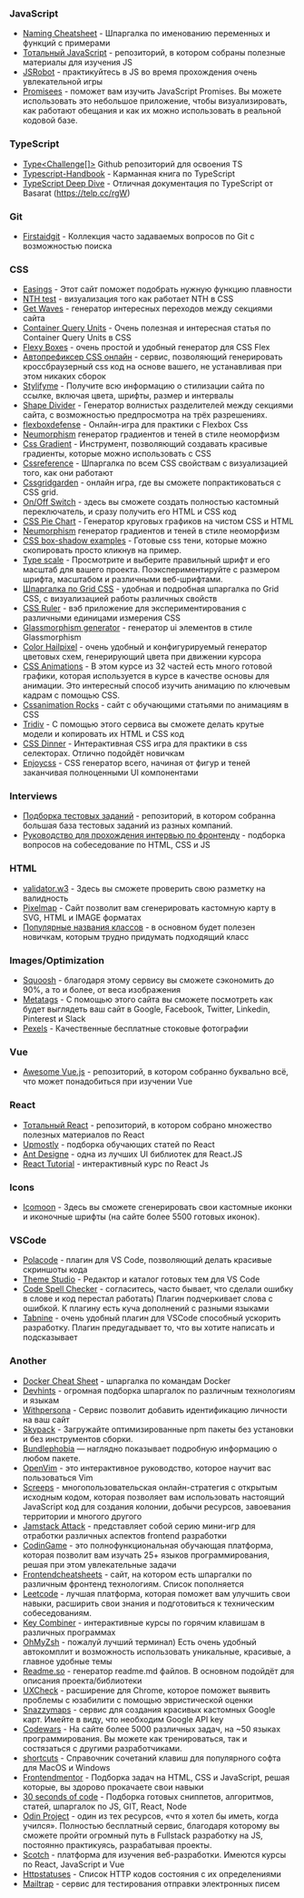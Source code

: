 ### JavaScript
- [Naming Cheatsheet](https://github.com/kettanaito/naming-cheatsheet) - Шпаргалка по именованию переменных и функций с примерами
- [Тотальный JavaScript](https://telp.cc/qUH) - репозиторий, в котором собраны полезные материалы для изучения JS
- [JSRobot](https://telp.cc/sEQ) - практикуйтесь в JS во время прохождения очень увлекательной игры
- [Promisees](https://telp.cc/rPE) - поможет вам изучить JavaScript Promises. Вы можете использовать это небольшое приложение, чтобы визуализировать, как работают обещания и как их можно использовать в реальной кодовой базе.

### TypeScript
- [Type<Challenge[]>](https://github.com/type-challenges/type-challenges) Github репозиторий для освоения TS
- [Typescript-Handbook](https://telp.cc/p-U) - Карманная книга по TypeScript
- [TypeScript Deep Dive](https://telp.cc/rgV) - Отличная документация по TypeScript от Basarat (https://telp.cc/rgW)

### Git
- [Firstaidgit](https://telp.cc/pYR) - Коллекция часто задаваемых вопросов по Git с возможностью поиска

### CSS
- [Easings](https://easings.net/ru) - Этот сайт поможет подобрать нужную функцию плавности
- [NTH test](https://telp.cc/qsj) - визуализация того как работает NTH в CSS
- [Get Waves](https://telp.cc/tqQ) - генератор интересных переходов между секциями сайта
- [Container Query Units](https://telp.cc/sQ9) - Очень полезная и интересная статья по Container Query Units в CSS
- [Flexy Boxes](https://telp.cc/rMf) - очень простой и удобный генератор для CSS Flex
- [Автопрефиксер CSS онлайн](https://autoprefixer.github.io/ru/) - сервис, позволяющий генерировать кроссбраузерный css код на основе вашего, не устанавливая при этом никаких сборок
- [Stylifyme](https://telp.cc/pru) - Получите всю информацию о стилизации сайта по ссылке, включая цвета, шрифты, размер и интервалы
- [Shape Divider](https://www.shapedivider.app/) - Генератор волнистых разделителей между секциями сайта, с возможностью предпросмотра на трёх разрешениях.
- [flexboxdefense](http://www.flexboxdefense.com/) - Онлайн-игра для практики с Flexbox Css
- [Neumorphism](https://telp.cc/pIp) генератор градиентов и теней в стиле неоморфизм
- [Css Gradient](https://telp.cc/pwk) - Инструмент, позволяющий создавать красивые градиенты, которые можно использовать с CSS
- [Cssreference](https://telp.cc/pQT) - Шпаргалка по всем CSS свойствам с визуализацией того, как они работают
- [Cssgridgarden](https://cssgridgarden.com/#ru) - онлайн игра, где вы сможете попрактиковаться с CSS grid.
- [On/Off Switch](https://proto.io/freebies/onoff/) - здесь вы сможете создать полностью кастомный переключатель, и сразу получить его HTML и CSS код
- [CSS Pie Chart](https://telp.cc/pzH) - Генератор круговых графиков на чистом CSS и HTML
- [Neumorphism](https://telp.cc/pIp) генератор градиентов и теней в стиле неоморфизм
- [CSS box-shadow examples](https://telp.cc/qbB) - Готовые css тени, которые можно скопировать просто кликнув на пример.
- [Type scale](https://telp.cc/pVd) - Просмотрите и выберите правильный шрифт и его масштаб для вашего проекта. Поэкспериментируйте с размером шрифта, масштабом и различными веб-шрифтами.
- [Шпаргалка по Grid CSS](https://telp.cc/qSF) - удобная и подробная шпаргалка по Grid CSS, с визуализацией работы различных свойств
- [CSS Ruler](https://telp.cc/s6U) - вэб приложение для экспериментирования с различными единицами измерения CSS
- [Glassmorphism generator](https://telp.cc/t84) - генератор ui элементов в стиле Glassmorphism
- [Color Hailpixel](https://telp.cc/tla) - очень удобный и конфигурируемый генератор цветовых схем, генерирующий цвета при движении курсора
- [CSS Animations](https://telp.cc/sAA) - В этом курсе из 32 частей есть много готовой графики, которая используется в курсе в качестве основы для анимации. Это интересный способ изучить анимацию по ключевым кадрам с помощью CSS.
- [Cssanimation Rocks](https://telp.cc/rrF) - сайт с обучающими статьями по анимациям в CSS
- [Tridiv](https://telp.cc/qgu) - С помощью этого сервиса вы сможете делать крутые модели и копировать их HTML и CSS код
- [CSS Dinner](https://telp.cc/sdL) - Интерактивная CSS игра для практики в css селекторах. Отлично подойдёт новичкам
- [Enjoycss](https://telp.cc/qlI) - CSS генератор всего, начиная от фигур и теней заканчивая полноценными UI компонентами

### Interviews
- [Подборка тестовых заданий](https://telp.cc/qqd) - репозиторий, в котором собранна большая база тестовых заданий из разных компаний.
- [Руководство для прохождения интервью по фронтенду](https://telp.cc/qJq) - подборка вопросов на собеседование по HTML, CSS и JS

### HTML
- [validator.w3](https://validator.w3.org/nu/) - Здесь вы сможете проверить свою разметку на валидность
- [Pixelmap](http://pixelmap.amcharts.com/) - Сайт позволит вам сгенерировать кастомную карту в SVG, HTML и IMAGE форматах
- [Популярные названия классов](https://tpverstak.ru/common-css-class-names/) - в основном будет полезен новичкам, которым трудно придумать подходящий класс

### Images/Optimization
- [Squoosh](https://squoosh.app/) - благодаря этому сервису вы сможете сэкономить до 90%, а то и более, от веса изображения
- [Metatags](https://metatags.io/) - С помощью этого сайта вы сможете посмотреть как будет выглядеть ваш сайт в Google, Facebook, Twitter, Linkedin, Pinterest и Slack
- [Pexels](https://telp.cc/qvz) - Качественные бесплатные стоковые фотографии

### Vue
- [Awesome Vue.js](https://telp.cc/qyZ) - репозиторий, в котором собранно буквально всё, что может понадобиться при изучении Vue

### React
- [Тотальный React](https://telp.cc/qMN) - репозиторий, в котором собрано множество полезных материалов по React
- [Upmostly](https://telp.cc/r5w) - подборка обучающих статей по React
- [Ant Designe](https://telp.cc/rdI) - одна из лучших UI библиотек для React.JS
- [React Tutorial](https://telp.cc/rIL) - интерактивный курс по React Js

### Icons
- [Icomoon](https://icomoon.io/) - Здесь вы сможете сгенерировать свои кастомные иконки и иконочные шрифты (на сайте более 5500 готовых иконок).

### VSCode
- [Polacode](https://telp.cc/pM_) - плагин для VS Code, позволяющий делать красивые скриншоты кода
- [Theme Studio](https://themes.vscode.one/) - Редактор и каталог готовых тем для VS Code
- [Code Spell Checker](https://telp.cc/ruB) - согласитесь, часто бывает, что сделали ошибку в слове и код перестал работать) Плагин подчеркивает слова с ошибкой. К плагину есть куча дополнений с разными языками
- [Tabnine](https://tab9.in/ao1jt) - очень удобный плагин для VSCode способный ускорить разработку. Плагин предугадывает то, что вы хотите написать и подсказывает

### Another
- [Docker Cheat Sheet](https://telp.cc/rje) - шпаргалка по командам Docker
- [Devhints](https://telp.cc/rm0) - огромная подборка шпаргалок по различным технологиям и языкам
- [Withpersona](https://telp.cc/tcU) - Сервис позволит добавить идентификацию личности на ваш сайт
- [Skypack](https://telp.cc/sRP) - Загружайте оптимизированные npm пакеты  без установки и без инструментов сборки.
- [Bundlephobia](https://telp.cc/suD) — наглядно показывает подробную информацию о любом пакете.
- [OpenVim](https://telp.cc/sa0) - это интерактивное руководство, которое научит вас пользоваться Vim
- [Screeps](https://telp.cc/sr5) - многопользовательская онлайн-стратегия с открытым исходным кодом, которая позволяет вам использовать настоящий JavaScript код для создания колонии, добычи ресурсов, завоевания территории и многого другого
- [Jamstack Attack](https://telp.cc/rYC) - представляет собой серию мини-игр для отработки различных аспектов frontend разработки
- [CodinGame](https://telp.cc/s0t) - это полнофункциональная обучающая платформа, которая позволит вам изучать 25+ языков программирования, решая при этом увлекательные задачи
- [Frontendcheatsheets](https://telp.cc/qEI) - сайт, на котором есть шпаргалки по различным фронтенд технологиям. Список пополняется
- [Leetcode](https://telp.cc/r0A) - лучшая платформа, которая поможет вам улучшить свои навыки, расширить свои знания и подготовиться к техническим собеседованиям.
- [Key Combiner](https://telp.cc/rG-) - интерактивные курсы по горячим клавишам в различных программах
- [OhMyZsh](https://telp.cc/rzm) - пожалуй лучший терминал) Есть очень удобный автокомплит и возможность использовать уникальные, красивые, а главное удобные темы
- [Readme.so](https://telp.cc/qXR) - генератор readme.md файлов. В основном подойдёт для описания проекта/библиотеки
- [UXCheck](https://telp.cc/ti8) - расширение для Chrome, которое поможет выявить проблемы с юзабилити с помощью эвристической оценки
- [Snazzymaps](https://snazzymaps.com/build-a-map) - сервис для создания красивых кастомных Google карт. Имейте в виду, что необходим Google API key
- [Codewars](https://www.codewars.com/) - На сайте более 5000 различных задач, на ~50 языках программирования. Вы можете как тренироваться, так и состязаться с другими разработчиками.
- [shortcuts](https://shortcuts.design/) - Справочник сочетаний клавиш для популярного софта для MacOS и Windows
- [Frontendmentor](https://www.frontendmentor.io/) - Подборка задач на HTML, CSS и JavaScript, решая которые, вы здорово прокачаете свои навыки
- [30 seconds of code](https://www.30secondsofcode.org/) - Подборка готовых сниппетов, алгоритмов, статей, шпаргалок по JS, GIT, React, Node
- [Odin Project](https://www.theodinproject.com/) - один из тех ресурсов, «что я хотел бы иметь, когда учился». Полностью бесплатный сервис, благодаря которому вы сможете пройти огромный путь в Fullstack разработку на JS, постоянно практикуясь, разрабатывая проекты.
- [Scotch](https://telp.cc/pE9) - платформа для изучения веб-разработки. Имеются курсы по React, JavaScript и Vue
- [Httpstatuses](https://telp.cc/q3p) - Список HTTP кодов состояния с их определениями
- [Mailtrap](https://telp.cc/q7f) - сервис для тестирования отправки электронных писем
